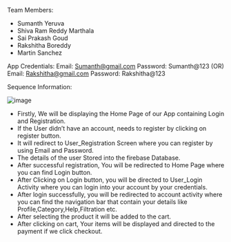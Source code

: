 Team Members:
* Sumanth Yeruva
* Shiva Ram Reddy Marthala
* Sai Prakash Goud
* Rakshitha Boreddy
* Martin  Sanchez

App Credentials:
Email: Sumanth@gmail.com
Password: Sumanth@123
(OR)
Email: Rakshitha@gmail.com
Password: Rakshitha@123

Sequence Information:

![image](https://github.com/RakshithaBoddireddy/Agri/assets/78869553/470dee88-1ae4-4fba-b9d8-54fc62525d25)


*	Firstly, We will be displaying the Home Page of our App containing Login and Registration.
*	If the User didn’t have an account, needs to register by clicking on register button.
*	It will redirect to User_Registration Screen where you can register by using Email and Password.
*	The details of the user Stored into the firebase Database.
*	After successful registration, You will be redirected to Home Page where you can find Login button.
*	After Clicking on Login button, you will be directed to User_Login Activity where you can login into your account by your credentials. 
*	After login successfully, you will be redirected to account activity where you can find the navigation bar that contain your details like Profile,Category,Help,Filtration etc.
*	After selecting the product it will be added to the cart.
*	After clicking on cart, Your items will be displayed and directed to the payment if we click checkout. 

